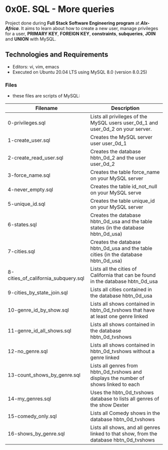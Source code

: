 # **0x0E. SQL - More queries**

Project done during **Full Stack Software Engineering program** at ***Alx-Africa***. It aims to learn about how to create a new user, manage privileges for a user, **PRIMARY KEY**, **FOREIGN KEY**, **constraints**, **subqueries**, **JOIN** and **UNION** with MySQL.

## **Technologies and Requirements**

-  Editors: vi, vim, emacs
- Executed on Ubuntu 20.04 LTS using MySQL 8.0 (version 8.0.25)

### **Files**
- these files are scripts of MySQL:

|Filename| Description|
|--------|------------|
|0-privileges.sql|	Lists all privileges of the MySQL users user_0d_1 and user_0d_2 on your server.
|1-create_user.sql|	Creates the MySQL server user user_0d_1
|2-create_read_user.sql|	Creates the database hbtn_0d_2 and the user user_0d_2
|3-force_name.sql|	Creates the table force_name on your MySQL server
|4-never_empty.sql|	Creates the table id_not_null on your MySQL serve
|5-unique_id.sql|	Creates the table unique_id on your MySQL server
|6-states.sql|	Creates the database hbtn_0d_usa and the table states (in the database hbtn_0d_usa)
|7-cities.sql|	Creates the database hbtn_0d_usa and the table cities (in the database hbtn_0d_usa)
|8-cities_of_california_subquery.sql|	Lists all the cities of California that can be found in the database hbtn_0d_usa
|9-cities_by_state_join.sql|	Lists all cities contained in the database hbtn_0d_usa
|10-genre_id_by_show.sql|	Lists all shows contained in hbtn_0d_tvshows that have at least one genre linked
|11-genre_id_all_shows.sql|	Lists all shows contained in the database hbtn_0d_tvshows
|12-no_genre.sql|	Lists all shows contained in hbtn_0d_tvshows without a genre linked
|13-count_shows_by_genre.sql|	Lists all genres from hbtn_0d_tvshows and displays the number of shows linked to each
|14-my_genres.sql|	Uses the hbtn_0d_tvshows database to lists all genres of the show Dexter
|15-comedy_only.sql|	Lists all Comedy shows in the database hbtn_0d_tvshows
|16-shows_by_genre.sql|	Lists all shows, and all genres linked to that show, from the database hbtn_0d_tvshows
